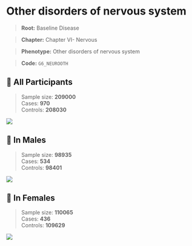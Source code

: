 # Other disorders of nervous system

> **Root:** Baseline Disease  

> **Chapter:** Chapter VI- Nervous  

> **Phenotype:** Other disorders of nervous system  

> **Code:** `G6_NEUROOTH`

## 🧪 All Participants  
> Sample size: **209000**  
> Cases: **970**  
> Controls: **208030**
<img src="/Disease/Figures/ALL/Incidence/G6_NEUROOTH.png"/>
<CsvTable src="/Disease/Data/ALL/Incidence/COX_G6_NEUROOTH.csv" label="🔍 View full results" />

## 👨 In Males  
> Sample size: **98935**  
> Cases: **534**  
> Controls: **98401**
<img src="/Disease/Figures/Male/Incidence/G6_NEUROOTH.png"/>
<CsvTable src="/Disease/Data/Male/Incidence/COX_G6_NEUROOTH.csv" label="🔍 View full results" />

## 👩 In Females  
> Sample size: **110065**  
> Cases: **436**  
> Controls: **109629**
<img src="/Disease/Figures/Female/Incidence/G6_NEUROOTH.png"/>
<CsvTable src="/Disease/Data/Female/Incidence/COX_G6_NEUROOTH.csv" label="🔍 View full results" />
